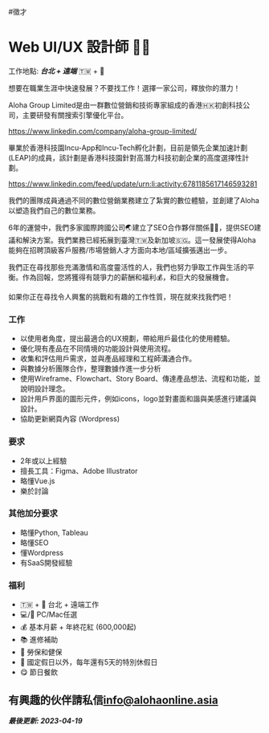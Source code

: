 #徵才

# Web UI/UX 設計師 📐📏
工作地點: **_台北 + 遠端_** 🇹🇼 + 🏡


想要在職業生涯中快速發展？不要找工作！選擇一家公司，釋放你的潛力！

Aloha Group Limited是由一群數位營銷和技術專家組成的香港🇭🇰初創科技公司，主要研發有關搜索引擎優化平台。

<https://www.linkedin.com/company/aloha-group-limited/>

畢業於香港科技園Incu-App和Incu-Tech孵化計劃，目前是領先企業加速計劃(LEAP)的成員，該計劃是香港科技園針對高潛力科技初創企業的高度選擇性計劃。

<https://www.linkedin.com/feed/update/urn:li:activity:6781185617146593281>

我們的團隊成員通過不同的數位營銷業務建立了紮實的數位體驗，並創建了Aloha以塑造我們自己的數位業務。

6年的運營中，我們多家國際跨國公司🌏建立了SEO合作夥伴關係🤝🏼，提供SEO建議和解決方案。我們業務已經拓展到臺灣🇹🇼及新加坡🇸🇬。這一發展使得Aloha能夠在招聘頂級客戶服務/市場營銷人才方面向本地/區域擴張邁出一步。

我們正在尋找那些充滿激情和高度靈活性的人，我們也努力爭取工作與生活的平衡。作為回報，您將獲得有競爭力的薪酬和福利💰，和巨大的發展機會。

如果你正在尋找令人興奮的挑戰和有趣的工作性質，現在就來找我們吧！


### 工作
- 以使用者角度，提出最適合的UX規劃，帶給用戶最佳化的使用體驗。
- 優化現有產品在不同情境的功能設計與使用流程。
- 收集和評估用戶需求，並與產品經理和工程師溝通合作。
- 與數據分析團隊合作，整理數據作進一步分析
- 使用Wireframe、Flowchart、Story Board、傳達產品想法、流程和功能，並說明設計理念。
- 設計用戶界面的圖形元件，例如icons，logo並對畫面和諧與美感進行建議與設計。
- 協助更新網頁內容 (Wordpress)

### 要求
- 2年或以上經驗
- 擅長工具：Figma、Adobe Illustrator
- 略懂Vue.js
- 樂於討論

### 其他加分要求
- 略懂Python, Tableau
- 略懂SEO
- 懂Wordpress
- 有SaaS開發經驗

### 福利
- 🇹🇼 + 🏡 台北 + 遠端工作
- 💻/🍎 PC/Mac任選
- 💰 基本月薪 + 年終花紅 (600,000起)
- 📚 進修補助
- 🏥 勞保和健保
- 🧳 國定假日以外，每年還有5天的特別休假日
- 😋 節日餐飲

## 有興趣的伙伴請私信<info@alohaonline.asia>

__*最後更新: 2023-04-19*__
